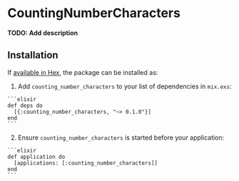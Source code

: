 # CountingNumberCharacters

**TODO: Add description**

## Installation

If [available in Hex](https://hex.pm/docs/publish), the package can be installed as:

  1. Add `counting_number_characters` to your list of dependencies in `mix.exs`:

    ```elixir
    def deps do
      [{:counting_number_characters, "~> 0.1.0"}]
    end
    ```

  2. Ensure `counting_number_characters` is started before your application:

    ```elixir
    def application do
      [applications: [:counting_number_characters]]
    end
    ```

